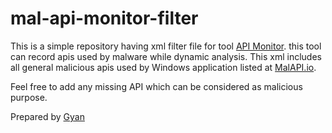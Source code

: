 # mal-api-monitor-filter
This is a simple repository having xml filter file for tool [API Monitor](http://www.rohitab.com/apimonitor). this tool can record apis used by malware while dynamic analysis.
This xml includes all general malicious apis used by Windows application listed at [MalAPI.io](https://malapi.io/).

Feel free to add any missing API which can be considered as malicious purpose.

Prepared by [Gyan](https://www.codeofgyan.com)
